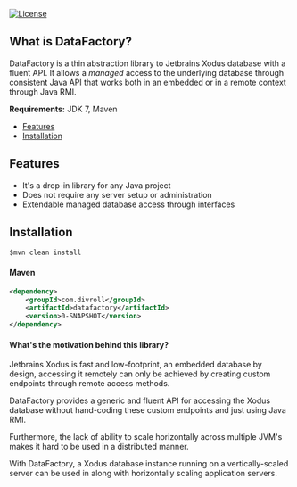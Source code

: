 [![License](https://img.shields.io/badge/License-Apache%202.0-blue.svg)](https://opensource.org/licenses/Apache-2.0)

## What is DataFactory?

DataFactory is a thin abstraction library to Jetbrains Xodus database with a fluent API. It allows 
a _managed_ access to the underlying database through consistent Java API that works both
in an embedded or in a remote context through Java RMI. 

**Requirements:** JDK 7, Maven

- [Features](#features)
- [Installation](#installation)

Features
---

- It's a drop-in library for any Java project
- Does not require any server setup or administration
- Extendable managed database access through interfaces

Installation
---

```$xslt
$mvn clean install
```

#### Maven
```xml
<dependency>
    <groupId>com.divroll</groupId>
    <artifactId>datafactory</artifactId>
    <version>0-SNAPSHOT</version>
</dependency>
```

#### What's the motivation behind this library? 

Jetbrains Xodus is fast and low-footprint, an embedded database by design, accessing it remotely 
can only be achieved by creating custom endpoints through remote access methods. 

DataFactory provides a generic and fluent API for accessing the Xodus database without hand-coding 
these custom endpoints and just using Java RMI. 

Furthermore, the lack of ability to scale horizontally across multiple JVM's makes it hard to be used 
in a distributed manner. 

With DataFactory, a Xodus database instance running on a vertically-scaled server can be used in along with
horizontally scaling application servers.